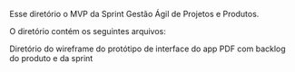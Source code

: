 Esse diretório o MVP da Sprint Gestão Ágil de Projetos e Produtos.

O diretório contém os seguintes arquivos:

Diretório do wireframe do protótipo de interface do app
PDF com backlog do produto e da sprint
